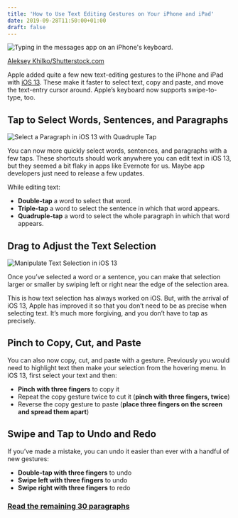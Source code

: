 ```yaml
---
title: 'How to Use Text Editing Gestures on Your iPhone and iPad'
date: 2019-09-28T11:50:00+01:00
draft: false
---
```


![Typing in the messages app on an iPhone's keyboard.](https://www.howtogeek.com/wp-content/uploads/2019/09/img_5d8cfb6a6e290.jpg)

[Aleksey Khilko/Shutterstock.com](https://www.shutterstock.com/image-photo/moscow-russia-february-20-2019-typing-1318074050)

Apple added quite a few new text-editing gestures to the iPhone and iPad with [iOS 13](https://www.howtogeek.com/440039/the-best-new-features-in-ios-13/). These make it faster to select text, copy and paste, and move the text-entry cursor around. Apple’s keyboard now supports swipe-to-type, too.

Tap to Select Words, Sentences, and Paragraphs
----------------------------------------------

![Select a Paragraph in iOS 13 with Quadruple Tap](https://www.howtogeek.com/wp-content/uploads/2019/09/select_paragraph_iOS13.png)

You can now more quickly select words, sentences, and paragraphs with a few taps. These shortcuts should work anywhere you can edit text in iOS 13, but they seemed a bit flaky in apps like Evernote for us. Maybe app developers just need to release a few updates.

While editing text:

*   **Double-tap** a word to select that word.
*   **Triple-tap** a word to select the sentence in which that word appears.
*   **Quadruple-tap** a word to select the whole paragraph in which that word appears.

Drag to Adjust the Text Selection
---------------------------------

![Manipulate Text Selection in iOS 13](https://www.howtogeek.com/wp-content/uploads/2019/09/selection_ios13.png)

Once you’ve selected a word or a sentence, you can make that selection larger or smaller by swiping left or right near the edge of the selection area.

This is how text selection has always worked on iOS. But, with the arrival of iOS 13, Apple has improved it so that you don’t need to be as precise when selecting text. It’s much more forgiving, and you don’t have to tap as precisely.

Pinch to Copy, Cut, and Paste
-----------------------------

You can also now copy, cut, and paste with a gesture. Previously you would need to highlight text then make your selection from the hovering menu. In iOS 13, first select your text and then:

*   **Pinch with three fingers** to copy it
*   Repeat the copy gesture twice to cut it (**pinch with three fingers, twice**)
*   Reverse the copy gesture to paste (**place three fingers on the screen and spread them apart**)

Swipe and Tap to Undo and Redo
------------------------------

If you’ve made a mistake, you can undo it easier than ever with a handful of new gestures:

*   **Double-tap with three fingers** to undo
*   **Swipe left with three fingers** to undo
*   **Swipe right with three fingers** to redo

### [Read the remaining 30 paragraphs](https://www.howtogeek.com/441872/how-to-use-text-editing-gestures-on-your-iphone-and-ipad/)